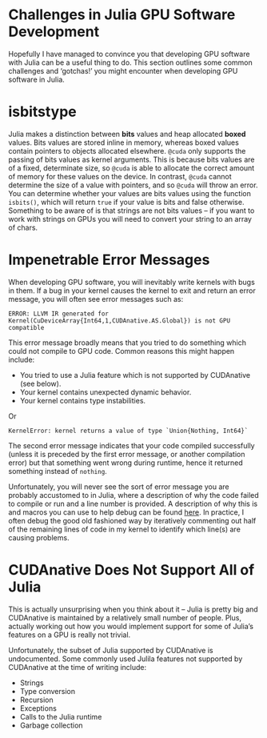# Challenges in Julia GPU Software Development

Hopefully I have managed to convince you that developing GPU software with Julia can be a useful thing to do. This section outlines some common challenges and ‘gotchas!’ you might encounter when developing GPU software in Julia.

# isbitstype

Julia makes a distinction between __bits__ values and heap allocated __boxed__ values. Bits values are stored inline in memory, whereas boxed values contain pointers to objects allocated elsewhere. ```@cuda``` only supports the passing of bits values as kernel arguments. This is because bits values are of a fixed, determinate size, so ```@cuda``` is able to allocate the correct amount of memory for these values on the device. In contrast, ```@cuda``` cannot determine the size of a value with pointers, and so ```@cuda``` will throw an error. You can determine whether your values are bits values using the function ```isbits()```, which will return ```true``` if your value is bits and false otherwise. Something to be aware of is that strings are not bits values – if you want to work with strings on GPUs you will need to convert your string to an array of chars.

# Impenetrable Error Messages

When developing GPU software, you will inevitably write kernels with bugs in them. If a bug in your kernel causes the kernel to exit and return an error message, you will often see error messages such as:

```
ERROR: LLVM IR generated for Kernel(CuDeviceArray{Int64,1,CUDAnative.AS.Global}) is not GPU compatible
```
This error message broadly means that you tried to do something which could not compile to GPU code. Common reasons this might happen include:
- You tried to use a Julia feature which is not supported by CUDAnative (see below).
- Your kernel contains unexpected dynamic behavior.
- Your kernel contains type instabilities.


Or

```
KernelError: kernel returns a value of type `Union{Nothing, Int64}`

```

The second error message indicates that your code compiled successfully (unless it is preceded by the first error message, or another compilation error) but that something went wrong during runtime, hence it returned something instead of ```nothing```.

Unfortunately, you will never see the sort of error message you are probably accustomed to in Julia, where a description of why the code failed to compile or run and a line number is provided. A description of why this is and macros you can use to help debug can be found [here](http://juliagpu.github.io/CUDAnative.jl/latest/man/troubleshooting.html). In practice, I often debug the good old fashioned way by iteratively commenting out half of the remaining lines of code in my kernel to identify which line(s) are causing problems.

# CUDAnative Does Not Support All of Julia

This is actually unsurprising when you think about it – Julia is pretty big and CUDAnative is maintained by a relatively small number of people. Plus, actually working out how you would implement support for some of Julia’s features on a GPU is really not trivial.

Unfortunately, the subset of Julia supported by CUDAnative is undocumented. Some commonly used Julila features not supported by CUDAnative at the time of writing include:

- Strings
- Type conversion
- Recursion
- Exceptions
- Calls to the Julia runtime
- Garbage collection
